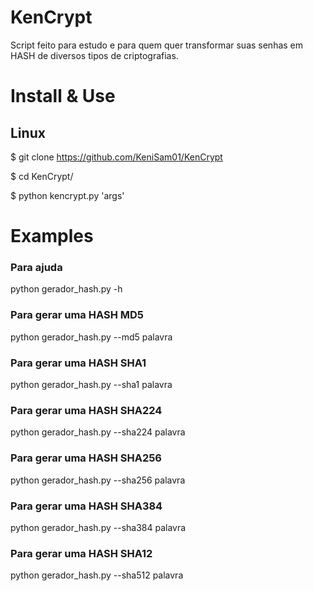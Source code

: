 # KenCrypt
Script feito para estudo e para quem quer transformar suas senhas em HASH de diversos tipos de criptografias.

# Install & Use
## Linux

$ git clone https://github.com/KeniSam01/KenCrypt

$ cd KenCrypt/

$ python kencrypt.py 'args'

# Examples

### Para ajuda

python gerador_hash.py -h 


### Para gerar uma HASH MD5

python gerador_hash.py --md5 palavra


### Para gerar uma HASH SHA1

python gerador_hash.py --sha1 palavra


### Para gerar uma HASH SHA224

python gerador_hash.py --sha224 palavra


### Para gerar uma HASH SHA256

python gerador_hash.py --sha256 palavra

### Para gerar uma HASH SHA384

python gerador_hash.py --sha384 palavra

### Para gerar uma HASH SHA12

python gerador_hash.py --sha512 palavra
